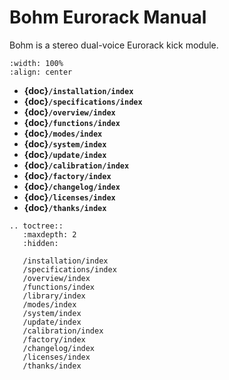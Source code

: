 # Bohm Eurorack Manual

Bohm is a stereo dual-voice Eurorack kick module.

```{image} BohmAll.jpg
:width: 100%
:align: center
```

- **{doc}`/installation/index`**
- **{doc}`/specifications/index`**
- **{doc}`/overview/index`**
- **{doc}`/functions/index`**
- **{doc}`/modes/index`**
- **{doc}`/system/index`**
- **{doc}`/update/index`**
- **{doc}`/calibration/index`**
- **{doc}`/factory/index`**
- **{doc}`/changelog/index`**
- **{doc}`/licenses/index`**
- **{doc}`/thanks/index`**

```{eval-rst}
.. toctree::
   :maxdepth: 2
   :hidden:

   /installation/index
   /specifications/index
   /overview/index
   /functions/index
   /library/index
   /modes/index
   /system/index
   /update/index
   /calibration/index
   /factory/index
   /changelog/index
   /licenses/index
   /thanks/index
```
